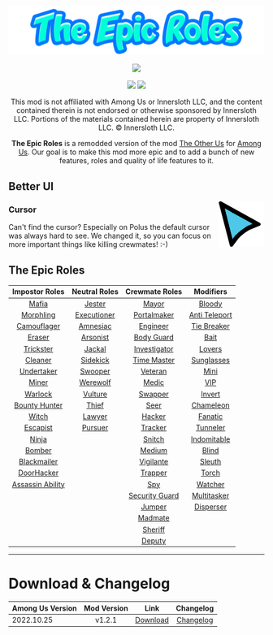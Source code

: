 ![The Epic Roles Banner](./Readme/Images/TER_banner.png)
<p align="center">
  <a href="https://github.com/operrochek/TheEpicRoles/releases/"><img src="https://badgen.net/github/release/operrochek/theepicroles"></a> <!--Releases-->
</p>

<p align="center">
  <a href="https://github.com/operrochek/TheEpicRoles/releases/"><img src="https://badgen.net//github/releases/operrochek/theepicroles"></a> <!--Releases-->
  <a href="https://github.com/operrochek/TheEpicRoles/stargazers"><img src="https://badgen.net/github/stars/operrochek/theepicroles"></a> <!--Stars-->
</p>

<p align="center">
This mod is not affiliated with Among Us or Innersloth LLC, and the content contained therein is not endorsed or otherwise sponsored by Innersloth LLC. Portions of the materials contained herein are property of Innersloth LLC. © Innersloth LLC.</p>

<p align="center">
<b>The Epic Roles</b> is a remodded version of the mod <a href="https://github.com/SpexGH/TheOtherUs">The Other Us</a> for <a href="https://store.steampowered.com/app/945360/Among_Us">Among Us</a>. Our goal is to make this mod more epic and to add a bunch of new features, roles and quality of life features to it. </p>

## Better UI

<img align="right" height="90" src="/TheOtherRoles/Resources/Cursor.png"/>

### Cursor
Can't find the cursor? Especially on Polus the default cursor was always hard to see. We changed it, so you can focus on more important things like killing crewmates! :-)
<br clear="all"/>

## The Epic Roles
| Impostor Roles | Neutral Roles | Crewmate Roles | Modifiers |
| :---: | :---: | :---: | :---: |
| [Mafia](/Readme/Roles/Impostor%20Roles.md##Mafia) | [Jester](/Readme/Roles/Neutral%20Roles.md##Jester) | [Mayor](/Readme/Roles/Crewmate%20Roles.md##Mayor) | [Bloody](/Readme/Roles/Modifiers.md##Bloody)
| [Morphling](/Readme/Roles/Impostor%20Roles.md##Morphling) | [Executioner](/Readme/Roles/Neutral%20Roles.md##Executioner) | [Portalmaker](/Readme/Roles/Crewmate%20Roles.md##Portalmaker) | [Anti Teleport](/Readme/Roles/Modifiers.md##AntiTeleport)
| [Camouflager](/Readme/Roles/Impostor%20Roles.md##Camouflager) |  [Amnesiac](/Readme/Roles/Neutral%20Roles.md##Amnesiac) | [Engineer](/Readme/Roles/Crewmate%20Roles.md##Engineer) | [Tie Breaker](/Readme/Roles/Modifiers.md##TieBreaker)
| [Eraser](/Readme/Roles/Impostor%20Roles.md##Eraser) | [Arsonist](/Readme/Roles/Neutral%20Roles.md##Arsonist) | [Body Guard](/Readme/Roles/Crewmate%20Roles.md##BodyGuard) | [Bait](/Readme/Roles/Modifiers.md##Bait)
| [Trickster](/Readme/Roles/Impostor%20Roles.md##Trickster) | [Jackal](/Readme/Roles/Neutral%20Roles.md##Jackal) | [Investigator](/Readme/Roles/Crewmate%20Roles.md##Investigator) | [Lovers](/Readme/Roles/Modifiers.md##Lovers)
| [Cleaner](/Readme/Roles/Impostor%20Roles.md##Cleaner) | [Sidekick](/Readme/Roles/Neutral%20Roles.md##Sidekick) | [Time Master](/Readme/Roles/Crewmate%20Roles.md##TimeMaster) | [Sunglasses](/Readme/Roles/Modifiers.md##Sunglasses)
| [Undertaker](/Readme/Roles/Impostor%20Roles.md##Undertaker) | [Swooper](/Readme/Roles/Neutral%20Roles.md##Swooper) | [Veteran](/Readme/Roles/Crewmate%20Roles.md##Veteran) | [Mini](/Readme/Roles/Modifiers.md##Mini)
| [Miner](/Readme/Roles/Impostor%20Roles.md##Miner) | [Werewolf](/Readme/Roles/Neutral%20Roles.md##Werewolf) | [Medic](/Readme/Roles/Crewmate%20Roles.md##Medic) | [VIP](/Readme/Roles/Modifiers.md##VIP)
| [Warlock](/Readme/Roles/Impostor%20Roles.md##Warlock) | [Vulture](/Readme/Roles/Neutral%20Roles.md##Vulture) | [Swapper](/Readme/Roles/Crewmate%20Roles.md##Swapper) | [Invert](/Readme/Roles/Modifiers.md##Invert)
| [Bounty Hunter](/Readme/Roles/Impostor%20Roles.md##BountyHunter) | [Thief](/Readme/Roles/Neutral%20Roles.md##Thief) | [Seer](/Readme/Roles/Crewmate%20Roles.md##Seer) | [Chameleon](/Readme/Roles/Modifiers.md##Chameleon)
| [Witch](/Readme/Roles/Impostor%20Roles.md##Witch) | [Lawyer](/Readme/Roles/Neutral%20Roles.md##Lawyer) | [Hacker](/Readme/Roles/Crewmate%20Roles.md##Hacker) | [Fanatic](/Readme/Roles/Modifiers.md##Fanatic)
| [Escapist](/Readme/Roles/Impostor%20Roles.md##Escapist) | [Pursuer](/Readme/Roles/Neutral%20Roles.md##Pursuer) | [Tracker](/Readme/Roles/Crewmate%20Roles.md##Tracker) | [Tunneler](/Readme/Roles/Modifiers.md##Tunneler)
| [Ninja](/Readme/Roles/Impostor%20Roles.md##Ninja) | | [Snitch](/Readme/Roles/Crewmate%20Roles.md##Snitch) | [Indomitable](/Readme/Roles/Modifiers.md##Indomitable)
| [Bomber](/Readme/Roles/Impostor%20Roles.md##Bomber) | | [Medium](/Readme/Roles/Crewmate%20Roles.md##Medium) | [Blind](/Readme/Roles/Modifiers.md##Blind)
| [Blackmailer](/Readme/Roles/Impostor%20Roles.md##Blackmailer) | | [Vigilante](/Readme/Roles/Crewmate%20Roles.md##Vigilante) | [Sleuth](/Readme/Roles/Modifiers.md##Sleuth)
| [DoorHacker](/Readme/Roles/Impostor%20Roles.md##DoorHacker) | | [Trapper](/Readme/Roles/Crewmate%20Roles.md##Trapper) | [Torch](/Readme/Roles/Modifiers.md##Torch)
| [Assassin Ability](/Readme/Roles/Impostor%20Roles.md##Assassin) | | [Spy](/Readme/Roles/Crewmate%20Roles.md##Spy) | [Watcher](/Readme/Roles/Modifiers.md##Watcher)
| | | [Security Guard](/Readme/Roles/Crewmate%20Roles.md##SecurityGuard) | [Multitasker](/Readme/Roles/Modifiers.md##Multitasker)
| | | [Jumper](/Readme/Roles/Crewmate%20Roles.md##Jumper) | [Disperser](/Readme/Roles/Modifiers.md##Disperser)
| | | [Madmate](/Readme/Roles/Crewmate%20Roles.md##Madmate) | |
| | | [Sheriff](/Readme/Roles/Crewmate%20Roles.md##Sheriff) | | 
| | | [Deputy](/Readme/Roles/Crewmate%20Roles.md##Deputy) | |
------------


# Download & Changelog
| Among Us Version | Mod Version | Link | Changelog |
| --- | :---: | :---: | :---: |
| 2022.10.25 | v1.2.1 | [Download](https://github.com/operrochek/TheEpicRoles/releases/tag/v1.2.1) | [Changelog](/Readme/Changelog/TeR%20v1.2.1.md)
